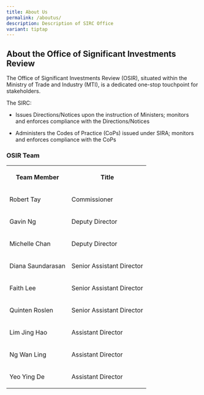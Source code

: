 ```yaml
---
title: About Us
permalink: /aboutus/
description: Description of SIRC Office
variant: tiptap
---
```

<h2><strong>About the Office of Significant Investments Review</strong></h2><p>The Office of Significant Investments Review (OSIR), situated within the Ministry of Trade and Industry (MTI), is a dedicated one-stop touchpoint for stakeholders.</p><p></p><p></p><p>The SIRC:</p><ul data-tight="true" class="tight"><li><p>Issues Directions/Notices upon the instruction of Ministers; monitors and enforces compliance with the Directions/Notices</p></li><li><p>Administers the Codes of Practice (CoPs) issued under SIRA; monitors and enforces compliance with the CoPs</p></li></ul><h3>OSIR Team</h3><table><tbody><tr><th rowspan="1" colspan="1"><p>Team Member</p></th><th rowspan="1" colspan="1"><p>Title</p></th></tr><tr><td rowspan="1" colspan="1"><p>Robert Tay</p></td><td rowspan="1" colspan="1"><p>Commissioner</p></td></tr><tr><td rowspan="1" colspan="1"><p>Gavin Ng</p></td><td rowspan="1" colspan="1"><p>Deputy Director</p></td></tr><tr><td rowspan="1" colspan="1"><p>Michelle Chan</p></td><td rowspan="1" colspan="1"><p>Deputy Director</p></td></tr><tr><td rowspan="1" colspan="1"><p>Diana Saundarasan</p></td><td rowspan="1" colspan="1"><p>Senior Assistant Director</p></td></tr><tr><td rowspan="1" colspan="1"><p>Faith Lee</p></td><td rowspan="1" colspan="1"><p>Senior Assistant Director</p></td></tr><tr><td rowspan="1" colspan="1"><p>Quinten Roslen</p></td><td rowspan="1" colspan="1"><p>Senior Assistant Director</p></td></tr><tr><td rowspan="1" colspan="1"><p>Lim Jing Hao</p></td><td rowspan="1" colspan="1"><p>Assistant Director</p></td></tr><tr><td rowspan="1" colspan="1"><p>Ng Wan Ling</p></td><td rowspan="1" colspan="1"><p>Assistant Director</p></td></tr><tr><td rowspan="1" colspan="1"><p>Yeo Ying De</p></td><td rowspan="1" colspan="1"><p>Assistant Director</p></td></tr></tbody></table><p></p>